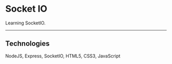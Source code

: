 # Socket IO
Learning SocketIO.

***

## Technologies 
NodeJS, Express, SocketIO, HTML5, CSS3, JavaScript
